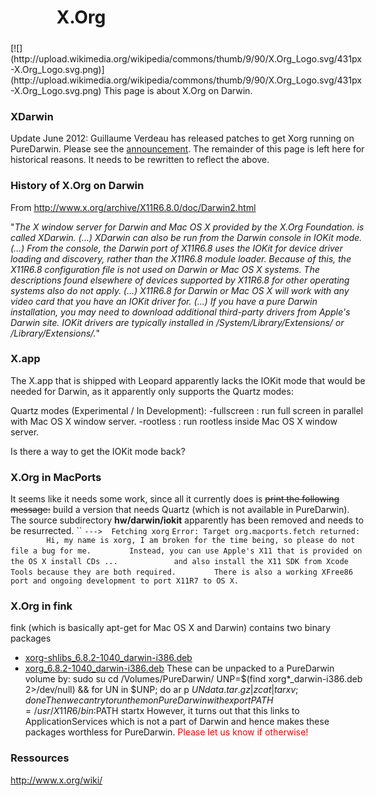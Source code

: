 X.Org
=====
<div style="margin:5px 10px;display:inline;float:right">
[![](http://upload.wikimedia.org/wikipedia/commons/thumb/9/90/X.Org_Logo.svg/431px-X.Org_Logo.svg.png)](http://upload.wikimedia.org/wikipedia/commons/thumb/9/90/X.Org_Logo.svg/431px-X.Org_Logo.svg.png)
This page is about X.Org on Darwin.

### XDarwin

Update June 2012:
Guillaume Verdeau has released patches to get Xorg running on PureDarwin.
Please see the [announcement](../news/xorgforpuredarwin.html).
The remainder of this page is left here for historical reasons. It needs to be rewritten to reflect the above.


### 
### 
### History of X.Org on Darwin
From <http://www.x.org/archive/X11R6.8.0/doc/Darwin2.html>


"*The X window server for Darwin and Mac OS X provided by the X.Org Foundation. is called XDarwin. (...) XDarwin can also be run from the Darwin console in IOKit mode. (...) From the console, the Darwin port of X11R6.8 uses the IOKit for device driver loading and discovery, rather than the X11R6.8 module loader. Because of this, the X11R6.8 configuration file is not used on Darwin or Mac OS X systems. The descriptions found elsewhere of devices supported by X11R6.8 for other operating systems also do not apply. (...) X11R6.8 for Darwin or Mac OS X will work with any video card that you have an IOKit driver for. (...) If you have a pure Darwin installation, you may need to download additional third-party drivers from Apple's Darwin site. IOKit drivers are typically installed in /System/Library/Extensions/ or /Library/Extensions/.*"
### X.app
The X.app that is shipped with Leopard apparently lacks the IOKit mode that would be needed for Darwin, as it apparently only supports the Quartz modes:


Quartz modes (Experimental / In Development):
 -fullscreen : run full screen in parallel with Mac OS X window server.
 -rootless : run rootless inside Mac OS X window server.

Is there a way to get the IOKit mode back?
### X.Org in MacPorts
It seems like it needs some work, since all it currently does is ~~print the following message:~~ build a version that needs Quartz (which is not available in PureDarwin). The source subdirectory **hw/darwin/iokit** apparently has been removed and needs to be resurrected.
``
`--->  Fetching xorg`
`Error: Target org.macports.fetch returned: `
`        Hi, my name is xorg, I am broken for the time being, so please do not file a bug for me.`
`        Instead, you can use Apple's X11 that is provided on the OS X install CDs ...`
`            and also install the X11 SDK from Xcode Tools because they are both required.`
`        There is also a working XFree86 port and ongoing development to port X11R7 to OS X.`
### X.Org in fink
fink (which is basically apt-get for Mac OS X and Darwin) contains two binary packages
-   [xorg-shlibs_6.8.2-1040_darwin-i386.deb](http://bindist.finkmirrors.net/bindist/dists/10.4/current/main/binary-darwin-i386/x11-system/xorg-shlibs_6.8.2-1040_darwin-i386.deb)
-   [xorg_6.8.2-1040_darwin-i386.deb](http://bindist.finkmirrors.net/bindist/dists/10.4/current/main/binary-darwin-i386/x11-system/xorg_6.8.2-1040_darwin-i386.deb)
These can be unpacked to a PureDarwin volume by:
    sudo su
    cd /Volumes/PureDarwin/
    UNP=$(find xorg*_darwin-i386.deb 2>/dev/null) && for UN in $UNP; 
    do ar p $UN data.tar.gz | zcat | tar xv ; done
Then we can try to run them on PureDarwin with
    export PATH=/usr/X11R6/bin:$PATH
    startx
However, it turns out that this links to ApplicationServices which is not a part of Darwin and hence makes these packages worthless for PureDarwin.
<span style="color:rgb(255,0,0)">Please let us know if otherwise!<span style="color:rgb(0,0,0)">
 </span></span>

### Ressources
<http://www.x.org/wiki/> 

